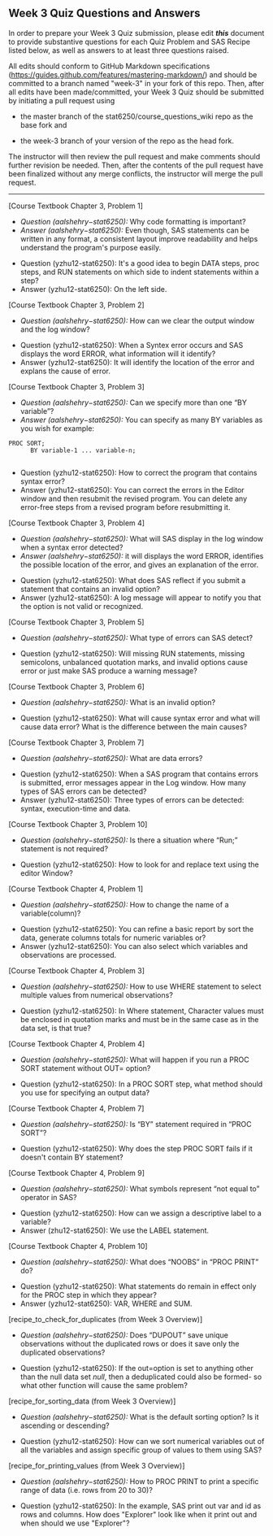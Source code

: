 ## Week 3 Quiz Questions and Answers

In order to prepare your Week 3 Quiz submission, please edit ***this*** document to provide substantive questions for each Quiz Problem and SAS Recipe listed below, as well as answers to at least three questions raised.

All edits should conform to GitHub Markdown specifications (https://guides.github.com/features/mastering-markdown/) and should be committed to a branch named "week-3" in your fork of this repo. Then, after all edits have been made/committed, your Week 3 Quiz should be submitted by initiating a pull request using

- the master branch of the stat6250/course_questions_wiki repo as the base fork and

- the week-3 branch of your version of the repo as the head fork.

The instructor will then review the pull request and make comments should further revision be needed. Then, after the contents of the pull request have been finalized without any merge conflicts, the instructor will merge the pull request.

********************************************************************************


[Course Textbook Chapter 3, Problem 1]

* *Question (aalshehry−stat6250):* Why code formatting is important?
* *Answer (aalshehry−stat6250):* Even though, SAS statements can be written in any format, a consistent layout improve readability and helps understand the program's purpose easily.

- Question (yzhu12-stat6250): It's a good idea to begin DATA steps, proc steps, and RUN statements on which side to indent statements within a step?
- Answer (yzhu12-stat6250): On the left side.



[Course Textbook Chapter 3, Problem 2]

* *Question (aalshehry−stat6250):* How can we clear the output window and the log window?

- Question (yzhu12-stat6250): When a Syntex error occurs and SAS displays the word ERROR, what information will it identify?
- Answer (yzhu12-stat6250): It will identify the location of the error and explans the cause of error.




[Course Textbook Chapter 3, Problem 3]

* *Question (aalshehry−stat6250):* Can we specify more than one “BY variable”?
* *Answer (aalshehry−stat6250):*  You can specify as many BY variables as you wish for example:
```SAS
PROC SORT;
      BY variable-1 ... variable-n;
      
```

- Question (yzhu12-stat6250): How to correct the program that contains syntax error?
- Answer (yzhu12-stat6250): You can correct the errors in the Editor window and then resubmit the revised program. You can delete any error-free steps from a revised program before resubmitting it. 
 
 
 
[Course Textbook Chapter 3, Problem 4]

* *Question (aalshehry−stat6250):* What will SAS display in the log window when a syntax error detected?
* *Answer (aalshehry−stat6250):*  it will displays the word ERROR, identifies the possible location of the error, and gives an explanation of the error.

- Question (yzhu12-stat6250): What does SAS reflect if you submit a statement that contains an invalid option?
- Answer (yzhu12-stat6250): A log message will appear to notify you that the option is not valid or recognized.


[Course Textbook Chapter 3, Problem 5]

* *Question (aalshehry−stat6250):* What type of errors can SAS detect?

- Question (yzhu12-stat6250): Will missing RUN statements, missing semicolons, unbalanced quotation marks, and invalid options cause error or just make SAS produce a warning message?




[Course Textbook Chapter 3, Problem 6]

* *Question (aalshehry−stat6250):* What is an invalid option?

- Question (yzhu12-stat6250): What will cause syntax error and what will cause data error? What is the difference between the main causes?



[Course Textbook Chapter 3, Problem 7]

* *Question (aalshehry−stat6250):* What are data errors?

- Question (yzhu12-stat6250): When a SAS program that contains errors is submitted, error messages appear in the Log window. How many types of SAS errors can be detected?
- Answer (yzhu12-stat6250): Three types of errors can be detected: syntax, execution-time and data. 


[Course Textbook Chapter 3, Problem 10]

* *Question (aalshehry−stat6250):* Is there a situation where “Run;” statement is not required?

- Question (yzhu12-stat6250): How to look for and replace text using the editor Window?

[Course Textbook Chapter 4, Problem 1]

* *Question (aalshehry−stat6250):* How to change the name of a variable(column)?

- Question (yzhu12-stat6250): You can refine a basic report by sort the data, generate columns totals for numeric variables or?
- Answer (yzhu12-stat6250): You can also select which variables and observations are processed.

[Course Textbook Chapter 4, Problem 3]

* *Question (aalshehry−stat6250):* How to use WHERE statement to select multiple values from numerical observations?

- Question (yzhu12-stat6250): In Where statement, Character values must be enclosed in quotation marks and must be in the same case as in the data set, is that true?


[Course Textbook Chapter 4, Problem 4]

* *Question (aalshehry−stat6250):* What will happen if you run a PROC SORT statement without OUT= option?

- Question (yzhu12-stat6250): In a PROC SORT step, what method should you use for specifying an output data?

[Course Textbook Chapter 4, Problem 7]

* *Question (aalshehry−stat6250):* Is “BY” statement required in “PROC SORT”?

- Question (yzhu12-stat6250): Why does the step PROC SORT fails if it doesn't contain BY statement?

[Course Textbook Chapter 4, Problem 9]

* *Question (aalshehry−stat6250):* What symbols represent “not equal to” operator in SAS?

- Question (yzhu12-stat6250): How can we assign a descriptive label to a variable?
- Answer (zhu12-stat6250): We use the LABEL statement.


[Course Textbook Chapter 4, Problem 10]

* *Question (aalshehry−stat6250):* What does “NOOBS” in “PROC PRINT” do?

- Question (yzhu12-stat6250): What statements do remain in effect only for the PROC step in which they appear?
- Answer (yzhu12-stat6250): VAR, WHERE and SUM.

[recipe_to_check_for_duplicates (from Week 3 Overview)]

* *Question (aalshehry−stat6250):* Does “DUPOUT” save unique observations without the duplicated rows or does it save only the duplicated observations?

- Question (yzhu12-stat6250): If the out=option is set to anything other than the null data set _null_, then a deduplicated could also be formed- so what other function will cause the same problem?




[recipe_for_sorting_data (from Week 3 Overview)]

* *Question (aalshehry−stat6250):* What is the default sorting option? Is it ascending or descending?

- Question (yzhu12-stat6250): How can we sort numerical variables out of all the variables and assign specific group of values to them using SAS?


[recipe_for_printing_values (from Week 3 Overview)]

* *Question (aalshehry−stat6250):* How to PROC PRINT to print a specific range of data (i.e. rows from 20 to 30)?


- Question (yzhu12-stat6250): In the example, SAS print out var and id as rows and columns. How does "Explorer" look like when it print out and when should we use "Explorer"?

